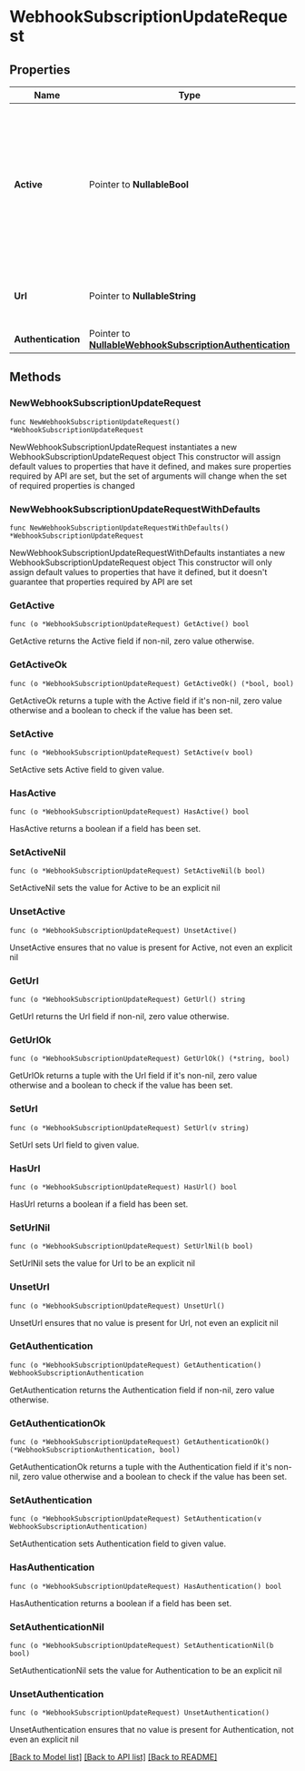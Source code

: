 # WebhookSubscriptionUpdateRequest

## Properties

Name | Type | Description | Notes
------------ | ------------- | ------------- | -------------
**Active** | Pointer to **NullableBool** | Defines if this subscription is currently active or not. When deactivated, webhook events are not sent to the endpoint configured for this subscription. | [optional] 
**Url** | Pointer to **NullableString** | The URL of the endpoint to deliver webhook events to. | [optional] 
**Authentication** | Pointer to [**NullableWebhookSubscriptionAuthentication**](WebhookSubscriptionAuthentication.md) |  | [optional] 

## Methods

### NewWebhookSubscriptionUpdateRequest

`func NewWebhookSubscriptionUpdateRequest() *WebhookSubscriptionUpdateRequest`

NewWebhookSubscriptionUpdateRequest instantiates a new WebhookSubscriptionUpdateRequest object
This constructor will assign default values to properties that have it defined,
and makes sure properties required by API are set, but the set of arguments
will change when the set of required properties is changed

### NewWebhookSubscriptionUpdateRequestWithDefaults

`func NewWebhookSubscriptionUpdateRequestWithDefaults() *WebhookSubscriptionUpdateRequest`

NewWebhookSubscriptionUpdateRequestWithDefaults instantiates a new WebhookSubscriptionUpdateRequest object
This constructor will only assign default values to properties that have it defined,
but it doesn't guarantee that properties required by API are set

### GetActive

`func (o *WebhookSubscriptionUpdateRequest) GetActive() bool`

GetActive returns the Active field if non-nil, zero value otherwise.

### GetActiveOk

`func (o *WebhookSubscriptionUpdateRequest) GetActiveOk() (*bool, bool)`

GetActiveOk returns a tuple with the Active field if it's non-nil, zero value otherwise
and a boolean to check if the value has been set.

### SetActive

`func (o *WebhookSubscriptionUpdateRequest) SetActive(v bool)`

SetActive sets Active field to given value.

### HasActive

`func (o *WebhookSubscriptionUpdateRequest) HasActive() bool`

HasActive returns a boolean if a field has been set.

### SetActiveNil

`func (o *WebhookSubscriptionUpdateRequest) SetActiveNil(b bool)`

 SetActiveNil sets the value for Active to be an explicit nil

### UnsetActive
`func (o *WebhookSubscriptionUpdateRequest) UnsetActive()`

UnsetActive ensures that no value is present for Active, not even an explicit nil
### GetUrl

`func (o *WebhookSubscriptionUpdateRequest) GetUrl() string`

GetUrl returns the Url field if non-nil, zero value otherwise.

### GetUrlOk

`func (o *WebhookSubscriptionUpdateRequest) GetUrlOk() (*string, bool)`

GetUrlOk returns a tuple with the Url field if it's non-nil, zero value otherwise
and a boolean to check if the value has been set.

### SetUrl

`func (o *WebhookSubscriptionUpdateRequest) SetUrl(v string)`

SetUrl sets Url field to given value.

### HasUrl

`func (o *WebhookSubscriptionUpdateRequest) HasUrl() bool`

HasUrl returns a boolean if a field has been set.

### SetUrlNil

`func (o *WebhookSubscriptionUpdateRequest) SetUrlNil(b bool)`

 SetUrlNil sets the value for Url to be an explicit nil

### UnsetUrl
`func (o *WebhookSubscriptionUpdateRequest) UnsetUrl()`

UnsetUrl ensures that no value is present for Url, not even an explicit nil
### GetAuthentication

`func (o *WebhookSubscriptionUpdateRequest) GetAuthentication() WebhookSubscriptionAuthentication`

GetAuthentication returns the Authentication field if non-nil, zero value otherwise.

### GetAuthenticationOk

`func (o *WebhookSubscriptionUpdateRequest) GetAuthenticationOk() (*WebhookSubscriptionAuthentication, bool)`

GetAuthenticationOk returns a tuple with the Authentication field if it's non-nil, zero value otherwise
and a boolean to check if the value has been set.

### SetAuthentication

`func (o *WebhookSubscriptionUpdateRequest) SetAuthentication(v WebhookSubscriptionAuthentication)`

SetAuthentication sets Authentication field to given value.

### HasAuthentication

`func (o *WebhookSubscriptionUpdateRequest) HasAuthentication() bool`

HasAuthentication returns a boolean if a field has been set.

### SetAuthenticationNil

`func (o *WebhookSubscriptionUpdateRequest) SetAuthenticationNil(b bool)`

 SetAuthenticationNil sets the value for Authentication to be an explicit nil

### UnsetAuthentication
`func (o *WebhookSubscriptionUpdateRequest) UnsetAuthentication()`

UnsetAuthentication ensures that no value is present for Authentication, not even an explicit nil

[[Back to Model list]](../README.md#documentation-for-models) [[Back to API list]](../README.md#documentation-for-api-endpoints) [[Back to README]](../README.md)


